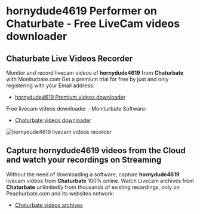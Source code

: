 # hornydude4619 Performer on Chaturbate - Free LiveCam videos downloader

## Chaturbate Live Videos Recorder

Monitor and record livecam videos of **hornydude4619** from **Chaturbate** with Moniturbate.com
Get a premium trial for free by just and only registering with your Email address:
* [hornydude4619 Premium videos downloader](https://moniturbate.com/request-demo-licence-key.html)

Free livecam videos downloader - Moniturbate Software:
* [Chaturbate videos downloader](https://moniturbate.com/moniturbate-download-software.html)

![hornydude4619 livecam videos recorder](https://peachurnet.com/templates/moniturbate-software.png)


## Capture hornydude4619 videos from the Cloud and watch your recordings on Streaming

Without the need of downloading a software, capture **hornydude4619** livecam videos from **Chaturbate** 100% online.
Watch Livecam archives from **Chaturbate** unlimitedly from thousands of existing recordings, only on Peachurbate.com and its websites network:
* [Chaturbate videos archives](https://peachurnet.com/)